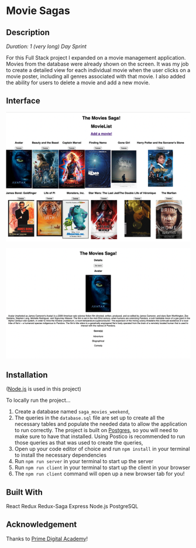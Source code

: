 # Movie Sagas

## Description

_Duration: 1 (very long) Day Sprint_

For this Full Stack project I expanded on a movie management application. Movies from the database were already shown on the screen. It was my job to create a detailed view for each individual movie when the user clicks on a movie poster, including all genres associated with that movie. I also added the ability for users to delete a movie and add a new movie.

## Interface

![wireframe](wireframes/completed-home.png)

![wireframe](wireframes/completed-details.png)

## Installation

([Node.js](https://nodejs.org/en/) is used in this project)

To locally run the project...

1. Create a database named `saga_movies_weekend`,
2. The queries in the `database.sql` file are set up to create all the necessary tables and populate the needed data to allow the application to run correctly. The project is built on [Postgres](https://www.postgresql.org/download/), so you will need to make sure to have that installed. Using Postico is recommended to run those queries as that was used to create the queries, 
3. Open up your code editor of choice and run `npm install` in your terminal to install the necessary dependencies
4. Run `npm run server` in your terminal to start up the server
5. Run `npm run client` in your terminal to start up the client in your browser
6. The `npm run client` command will open up a new browser tab for you!


## Built With

React
Redux
Redux-Saga
Express
Node.js
PostgreSQL

## Acknowledgement
Thanks to [Prime Digital Academy](www.primeacademy.io)!